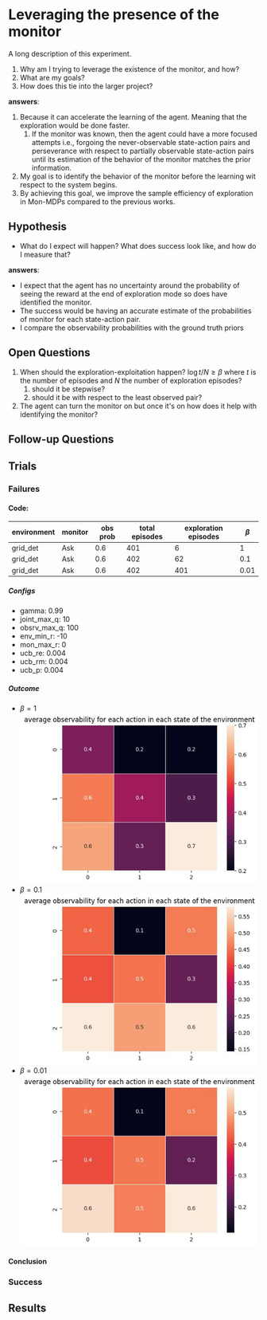 # Leveraging the presence of the monitor
A long description of this experiment.
1. Why am I trying to leverage the existence of the monitor, and how?
2. What are my goals?
3. How does this tie into the larger project?

**answers**:
1. Because it can accelerate the learning of the agent. Meaning that the exploration would be done faster.
   1. If the monitor was known, then the agent could have a more focused attempts i.e., forgoing the never-observable state-action pairs and perseverance with respect to partially observable state-action pairs until its estimation of the behavior of the monitor matches the prior information.
2. My goal is to identify the behavior of the monitor before the learning wit respect to the system begins.
3. By achieving this goal, we improve the sample efficiency of exploration in Mon-MDPs compared to the previous works.

## Hypothesis
- What do I expect will happen?
What does success look like, and how do I measure that?

**answers**:
- I expect that the agent has no uncertainty around the probability of seeing the reward at the end of exploration mode so does have identified the monitor.
- The success would be having an accurate estimate of the probabilities of monitor for each state-action pair.
- I compare the observability probabilities with the ground truth priors

## Open Questions
1) When should the exploration-exploitation happen? $\log{t} / N \geq \beta$ where $t$ is the number of episodes and $N$ the number of exploration episodes?
   1. should it be stepwise?
   2. should it be with respect to the least observed pair?
2) The agent can turn the monitor on but once it's on how does it help with identifying the monitor?

## Follow-up Questions

## Trials

### Failures

#### Code: 

| environment | monitor | obs prob | total episodes | exploration episodes | $\beta$ |
|-------------|---------|----------|----------------|----------------------|---------|
| grid_det    | Ask     | 0.6      | 401            | 6                    | 1       |
| grid_det    | Ask     | 0.6      | 402            | 62                   | 0.1     |
| grid_det    | Ask     | 0.6      |     402        | 401                  | 0.01    |



##### Configs
- gamma: 0.99
- joint_max_q: 10
- obsrv_max_q: 100
- env_min_r: -10
- mon_max_r: 0
- ucb_re: 0.004
- ucb_rm: 0.004
- ucb_p: 0.004

##### Outcome

- $\beta = 1$
![](trials/penalty_ask_0.6_beta_1.jpg)
- $\beta = 0.1$
![](trials/penalty_ask_0.6_beta_0.1.jpg)
- $\beta = 0.01$
![](trials/penalty_ask_0.6_beta_0.01.jpg)

#### Conclusion


### Success

## Results